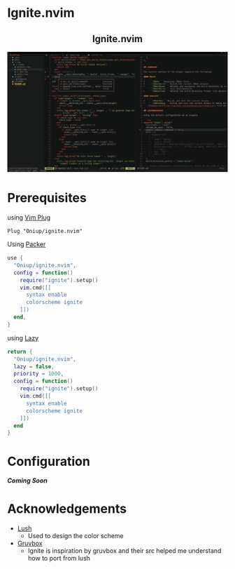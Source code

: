 # Ignite.nvim

<p align="center">
  <h2 align="center">Ignite.nvim</h2>
</p>

<p align="center">
  <img alt="Showcase" src="./showcase.png" width=1000>
</p>

# Prerequisites

using [Vim Plug](https://github.com/junegunn/vim-plug)

```vim
Plug "Oniup/ignite.nvim"
```

Using [Packer](https://github.com/wbthomason/packer.nvim)

```lua
use {
  "Oniup/ignite.nvim",
  config = function()
    require("ignite").setup()
    vim.cmd([[
      syntax enable
      colorscheme ignite
    ]])
  end,
}
```

using [Lazy](https://github.com/folke/lazy.nvim)

```lua
return {
  "Oniup/ignite.nvim",
  lazy = false,
  priority = 1000,
  config = function()
    require("ignite").setup()
    vim.cmd([[
      syntax enable
      colorscheme ignite
    ]])
  end
}
```

# Configuration

***Coming Soon***

# Acknowledgements

* [Lush](https://github.com/rktjmp/lush.nvim) 
    * Used to design the color scheme
* [Gruvbox](https://github.com/ellisonleao/gruvbox.nvim)
    * Ignite is inspiration by gruvbox and their src helped me understand how to
      port from lush

